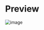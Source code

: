 # Preview
![image](https://github.com/user-attachments/assets/4aa48dc5-c591-445c-a4fd-cc846fc976f2)
